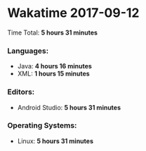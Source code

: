 # Wakatime 2017-09-12

Time Total: **5 hours 31 minutes**

### Languages:
- Java: **4 hours 16 minutes** 
- XML: **1 hours 15 minutes** 

### Editors:
- Android Studio: **5 hours 31 minutes** 

### Operating Systems:
- Linux: **5 hours 31 minutes** 

